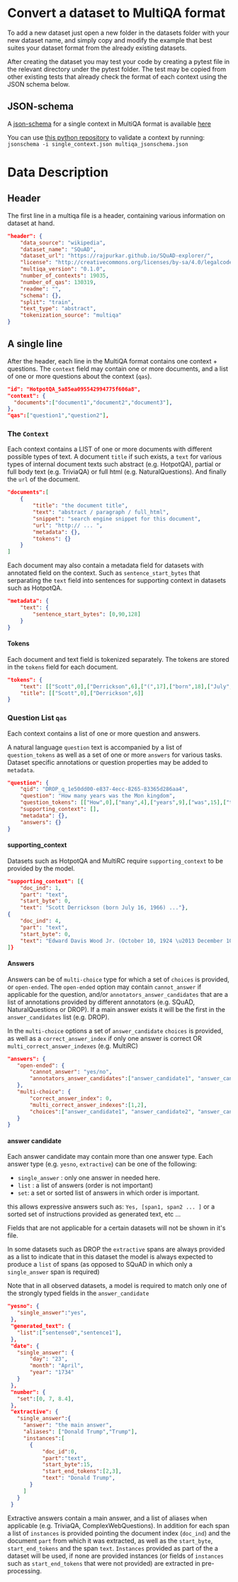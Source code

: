 
# Convert a dataset to MultiQA format

To add a new dataset just open a new folder in the datasets folder with your new dataset name, 
and simply copy and modify the example that best suites your dataset format from the already existing datasets.

After creating the dataset you may test your code by creating a pytest file in the relevant directory under the pytest folder.
The test may be copied from other existing tests that already check the format of each context using the JSON schema below.

## JSON-schema

A [json-schema](https://json-schema.org/) for a single context in MultiQA format is available [here](https://github.com/alontalmor/multiqa/blob/master/models/datasets/multiqa_jsonschema.json)

You can use [this python repository](https://github.com/Julian/jsonschema) to validate a context by running:
`jsonschema -i single_context.json multiqa_jsonschema.json` 

# Data Description

## Header

The first line in a multiqa file is a header, containing various information on dataset at hand.
```json
"header": {
    "data_source": "wikipedia",
    "dataset_name": "SQuAD",
    "dataset_url": "https://rajpurkar.github.io/SQuAD-explorer/",
    "license": "http://creativecommons.org/licenses/by-sa/4.0/legalcode",
    "multiqa_version": "0.1.0",
    "number_of_contexts": 19035,
    "number_of_qas": 130319,
    "readme": "",
    "schema": {},
    "split": "train",
    "text_type": "abstract",
    "tokenization_source": "multiqa"
}
```

## A single line

After the header, each line in the MultiQA format contains one context + questions. The `context` field may contain one or more documents, and a list of one or more questions about the context (`qas`).

```json
"id": "HotpotQA_5a85ea095542994775f606a8",
"context": {
  "documents":["document1","document2","document3"],
},
"qas":["question1","question2"], 
```

### The `Context`

Each context contains a LIST of one or more documents with different possible types of text. A document `title` if such exists, a `text` for various types of internal document texts such abstract (e.g. HotpotQA), partial or full body text (e.g. TriviaQA) or full html (e.g. NaturalQuestions). And finally the `url` of the document. 

```json
"documents":[
    {
        "title": "the document title",
        "text": "abstract / paragraph / full_html",
        "snippet": "search engine snippet for this document",
        "url": "http:// ... ",
        "metadata": {},
        "tokens": {}
    }
]
```

Each document may also contain a metadata field for datasets with annotated field on the context. Such as `sentence_start_bytes`  that serparating the `text` field into sentences for supporting context in datasets such as HotpotQA.

```json
"metadata": {
    "text": {
        "sentence_start_bytes": [0,90,128]
    }
}
```

#### Tokens
Each document and text field is tokenized separately. The tokens are stored in the `tokens` field for each document.

```json
"tokens": {
    "text": [["Scott",0],["Derrickson",6],["(",17],["born",18],["July",23],["16",28]],
    "title": [["Scott",0],["Derrickson",6]]
}
```

### Question List `qas`

Each context contains a list of one or more question and answers. 

A natural language `question` text is accompanied by a list of `question_tokens` as well as a set of one or more `answers` for various tasks.  Dataset specific annotations or question properties may be added to `metadata`. 
```json
"question": {
    "qid": "DROP_q_1e50dd00-e837-4ecc-8265-83365d286aa4",
    "question": "How many years was the Mon kingdom",
    "question_tokens": [["How",0],["many",4],["years",9],["was",15],["the",19],["Mon",23],["kingdom",27]],
    "supporting_context": [],
    "metadata": {},
    "answers": {}
}
```

#### supporting_context

Datasets such as HotpotQA and MultiRC require `supporting_context` to be provided by the model.
  
```json
"supporting_context": [{
    "doc_ind": 1,
    "part": "text",
    "start_byte": 0,
    "text": "Scott Derrickson (born July 16, 1966) ..."},
{
    "doc_ind": 4,
    "part": "text",
    "start_byte": 0,
    "text": "Edward Davis Wood Jr. (October 10, 1924 \u2013 December 10, 1978) was an American filmmaker, ..."}
]}
```

#### Answers 

Answers can be of `multi-choice` type for which a set of `choices` is provided, or `open-ended`. The `open-ended` option may contain `cannot_answer` if applicable for the question, and/or `annotators_answer_candidates` that are a list of annotations provided by different annotators (e.g. SQuAD, NaturalQuestions or DROP). If a main answer exists it will be the first in the `answer_candidates` list (e.g. DROP).

In the `multi-choice` options a set of `answer_candidate` `choices` is provided, as well as a `correct_answer_index` if only one answer is correct OR `multi_correct_answer_indexes` (e.g. MultiRC)

 ```json
"answers": {
    "open-ended": {
        "cannot_answer": "yes/no",
        "annotators_answer_candidates":["answer_candidate1", "answer_candidate2"]
    },
    "multi-choice": {
        "correct_answer_index": 0,
        "multi_correct_answer_indexes":[1,2],
        "choices":["answer_candidate1", "answer_candidate2", "answer_candidate3" ]
    }
}
```


#### answer candidate

Each answer candidate may contain more than one answer type. Each answer type (e.g. `yesno`, `extractive`) can be one of the following:
 * `single_answer` : only one answer in needed here.
 * `list` : a list of answers (order is not important)
 * `set`: a set or sorted list of answers in which order is important.
  
 this allows expressive answers such as:
`Yes, [span1, span2 ... ]` or a sorted set of instructions provided as generated text, etc ... 

Fields that are not applicable for a certain datasets will not be shown in it's file.

In some datasets such as DROP the `extractive` spans are always provided as a list to indicate that in this dataset the model is always expected to produce a `list` of spans (as opposed to SQuAD in which only a `single_answer` span is required)

Note that in all observed datasets, a model is required to match only one of the strongly typed fields in the `answer_candidate`


 ```json
"yesno": {
    "single_answer":"yes",
  },
  "generated_text": {
    "list":["sentense0","sentence1"],
  },
  "date": {
    "single_answer": {
        "day": "23",
        "month": "April",
        "year": "1734"
    }
  },
  "number": {
    "set":[0, 7, 8.4],
  },
  "extractive": {
    "single_answer":{
      "answer": "the main answer",
      "aliases": ["Donald Trump","Trump"],
      "instances":[
        {
            "doc_id":0,
            "part":"text",
            "start_byte":15,
            "start_end_tokens":[2,3],
            "text": "Donald Trump",
        }
      ]
    }
  }
```

Extractive answers contain a main answer, and a list of aliases when applicable (e.g. TriviaQA, ComplexWebQuestions). In addition for each span a list of `instances` is provided pointing the document index (`doc_ind`) and the document `part` from which it was extracted, as well as the `start_byte`, `start_end_tokens` and the span `text`.  `Instances` provided as part of the a dataset will be used, if none are provided instances (or fields of `instances` such as `start_end_tokens` that were not provided) are extracted in pre-processing.




